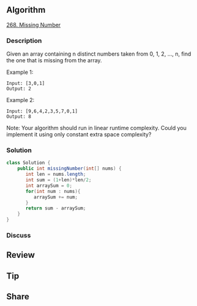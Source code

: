 ## Algorithm

[268. Missing Number](https://leetcode.com/problems/missing-number/)

### Description

Given an array containing n distinct numbers taken from 0, 1, 2, ..., n, find the one that is missing from the array.

Example 1:
```
Input: [3,0,1]
Output: 2
```

Example 2:
```
Input: [9,6,4,2,3,5,7,0,1]
Output: 8
```
Note:
Your algorithm should run in linear runtime complexity. Could you implement it using only constant extra space complexity?

### Solution

```java
class Solution {
    public int missingNumber(int[] nums) {
       int len = nums.length;
       int sum = (1+len)*len/2;
       int arraySum = 0;
       for(int num : nums){
          arraySum += num;
       }
       return sum - arraySum;
    }
}
```

### Discuss

## Review


## Tip


## Share
